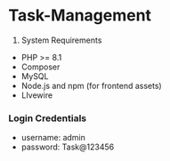 # Task-Management

1. System Requirements
<ul>
  <li>PHP >= 8.1</li>
  <li>Composer</li>
  <li>MySQL</li>
  <li>Node.js and npm (for frontend assets)</li>
  <li>LIvewire</li>
</ul>

<h3>Login Credentials</h3>
<ul>
  <li>username: admin</li>
  <li>password: Task@123456</li>
</ul>  
